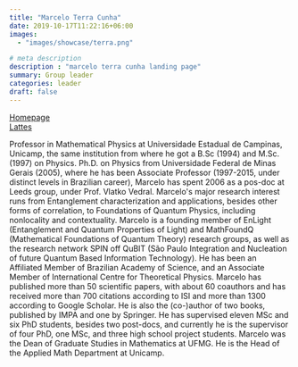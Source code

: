 ```yaml
---
title: "Marcelo Terra Cunha"
date: 2019-10-17T11:22:16+06:00
images: 
  - "images/showcase/terra.png"

# meta description
description : "marcelo terra cunha landing page"
summary: Group leader
categories: leader
draft: false
---
```


[Homepage](https://www.ime.unicamp.br/~tcunha/)  
[Lattes](http://lattes.cnpq.br/4739118307577897)

Professor in Mathematical Physics at Universidade Estadual de Campinas, Unicamp, the same institution from where he got a B.Sc (1994) and M.Sc. (1997) on Physics. Ph.D. on Physics from Universidade Federal de Minas Gerais (2005), where he has been Associate Professor (1997-2015, under distinct levels in Brazilian career), Marcelo has spent 2006 as a pos-doc at Leeds group, under Prof. Vlatko Vedral. Marcelo's major research interest runs from Entanglement characterization and applications, besides other forms of correlation, to Foundations of Quantum Physics, including nonlocality and contextuality. Marcelo is a founding member of EnLight (Entanglement and Quantum Properties of Light) and MathFoundQ (Mathematical Foundations of Quantum Theory) research groups, as well as the research network SPIN off QuBIT (São Paulo Integration and Nucleation of future Quantum Based Information Technology). He has been an Affiliated Member of Brazilian Academy of Science, and an Associate Member of International Centre for Theoretical Physics. Marcelo has published more than 50 scientific papers, with about 60 coauthors and has received more than 700 citations according to ISI and more than 1300 according to Google Scholar. He is also the (co-)author of two books, published by IMPA and one by Springer. He has supervised eleven MSc and six PhD students, besides two post-docs, and currently he is the supervisor of four PhD, one MSc, and three high school project students. Marcelo was the Dean of Graduate Studies in Mathematics at UFMG. He is the Head of the Applied Math Department at Unicamp.